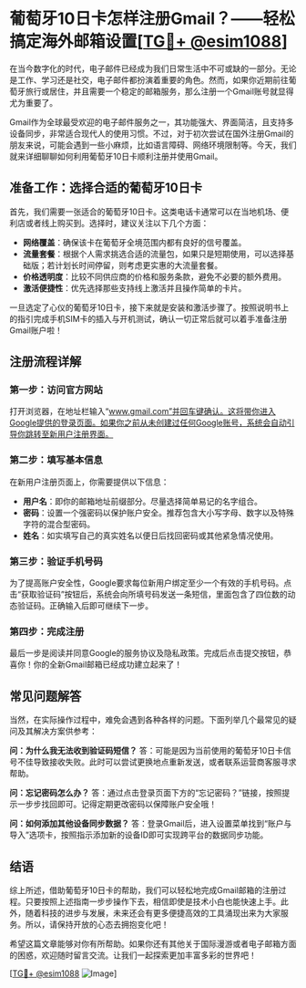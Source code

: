 # 葡萄牙10日卡怎样注册Gmail？——轻松搞定海外邮箱设置[[TG💪+ @esim1088](https://t.me/s/esim1088)]

在当今数字化的时代，电子邮件已经成为我们日常生活中不可或缺的一部分。无论是工作、学习还是社交，电子邮件都扮演着重要的角色。然而，如果你近期前往葡萄牙旅行或居住，并且需要一个稳定的邮箱服务，那么注册一个Gmail账号就显得尤为重要了。

Gmail作为全球最受欢迎的电子邮件服务之一，其功能强大、界面简洁，且支持多设备同步，非常适合现代人的使用习惯。不过，对于初次尝试在国外注册Gmail的朋友来说，可能会遇到一些小麻烦，比如语言障碍、网络环境限制等。今天，我们就来详细聊聊如何利用葡萄牙10日卡顺利注册并使用Gmail。

## 准备工作：选择合适的葡萄牙10日卡

首先，我们需要一张适合的葡萄牙10日卡。这类电话卡通常可以在当地机场、便利店或者线上购买到。选择时，建议关注以下几个方面：

- **网络覆盖**：确保该卡在葡萄牙全境范围内都有良好的信号覆盖。
- **流量套餐**：根据个人需求挑选合适的流量包，如果只是短期使用，可以选择基础版；若计划长时间停留，则考虑更实惠的大流量套餐。
- **价格透明度**：比较不同供应商的价格和服务条款，避免不必要的额外费用。
- **激活便捷性**：优先选择那些支持线上激活并且操作简单的卡片。

一旦选定了心仪的葡萄牙10日卡，接下来就是安装和激活步骤了。按照说明书上的指引完成手机SIM卡的插入与开机测试，确认一切正常后就可以着手准备注册Gmail账户啦！

## 注册流程详解

### 第一步：访问官方网站

打开浏览器，在地址栏输入“www.gmail.com”并回车键确认。这将带你进入Google提供的登录页面。如果你之前从未创建过任何Google账号，系统会自动引导你跳转至新用户注册界面。

### 第二步：填写基本信息

在新用户注册页面上，你需要提供以下信息：
- **用户名**：即你的邮箱地址前缀部分。尽量选择简单易记的名字组合。
- **密码**：设置一个强密码以保护账户安全。推荐包含大小写字母、数字以及特殊字符的混合型密码。
- **姓名**：如实填写自己的真实姓名以便日后找回密码或其他紧急情况使用。

### 第三步：验证手机号码

为了提高账户安全性，Google要求每位新用户绑定至少一个有效的手机号码。点击“获取验证码”按钮后，系统会向所填号码发送一条短信，里面包含了四位数的动态验证码。正确输入后即可继续下一步。

### 第四步：完成注册

最后一步是阅读并同意Google的服务协议及隐私政策。完成后点击提交按钮，恭喜你！你的全新Gmail邮箱已经成功建立起来了！

## 常见问题解答

当然，在实际操作过程中，难免会遇到各种各样的问题。下面列举几个最常见的疑问及其解决方案供参考：

**问：为什么我无法收到验证码短信？**
答：可能是因为当前使用的葡萄牙10日卡信号不佳导致接收失败。此时可以尝试更换地点重新发送，或者联系运营商客服寻求帮助。

**问：忘记密码怎么办？**
答：通过点击登录页面下方的“忘记密码？”链接，按照提示一步步找回即可。记得定期更改密码以保障账户安全哦！

**问：如何添加其他设备同步数据？**
答：登录Gmail后，进入设置菜单找到“账户与导入”选项卡，按照指示添加新的设备ID即可实现跨平台的数据同步功能。

## 结语

综上所述，借助葡萄牙10日卡的帮助，我们可以轻松地完成Gmail邮箱的注册过程。只要按照上述指南一步步操作下去，相信即使是技术小白也能快速上手。此外，随着科技的进步与发展，未来还会有更多便捷高效的工具涌现出来为大家服务。所以，请保持开放的心态去拥抱变化吧！

希望这篇文章能够对你有所帮助。如果你还有其他关于国际漫游或者电子邮箱方面的困惑，欢迎随时留言交流。让我们一起探索更加丰富多彩的世界吧！

[[TG💪+ @esim1088](https://t.me/s/esim1088) ![Image](https://i.postimg.cc/4NQfJmqS/Snipaste-2025-05-13-00-14-12.png)]